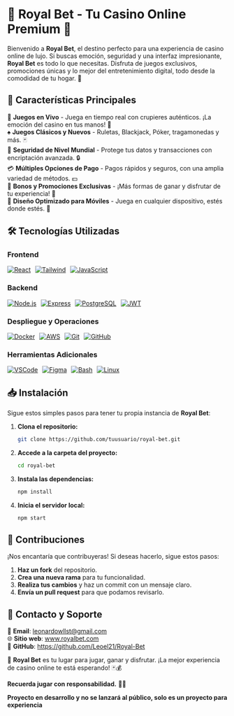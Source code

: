 # 🎰 **Royal Bet** - Tu Casino Online Premium 🎲

Bienvenido a **Royal Bet**, el destino perfecto para una experiencia de casino online de lujo. Si buscas emoción, seguridad y una interfaz impresionante, **Royal Bet** es todo lo que necesitas. Disfruta de juegos exclusivos, promociones únicas y lo mejor del entretenimiento digital, todo desde la comodidad de tu hogar. 🌟

## 🚀 Características Principales

🌟 **Juegos en Vivo** - Juega en tiempo real con crupieres auténticos. ¡La emoción del casino en tus manos! 🎥  
♠️ **Juegos Clásicos y Nuevos** - Ruletas, Blackjack, Póker, tragamonedas y más. 🃏  
🔐 **Seguridad de Nivel Mundial** - Protege tus datos y transacciones con encriptación avanzada. 🔒  
💳 **Múltiples Opciones de Pago** - Pagos rápidos y seguros, con una amplia variedad de métodos. 💵  
🎁 **Bonos y Promociones Exclusivas** - ¡Más formas de ganar y disfrutar de tu experiencia! 🎉  
📱 **Diseño Optimizado para Móviles** - Juega en cualquier dispositivo, estés donde estés. 📲

## 🛠️ Tecnologías Utilizadas

### **Frontend**
<div style="display: flex; gap: 10px;">
  <a href="https://skillicons.dev"><img src="https://skillicons.dev/icons?i=react" alt="React" /></a>
  <a href="https://skillicons.dev"><img src="https://skillicons.dev/icons?i=tailwind" alt="Tailwind" /></a>
  <a href="https://skillicons.dev"><img src="https://skillicons.dev/icons?i=js" alt="JavaScript" /></a>
</div>

### **Backend**
<div style="display: flex; gap: 10px;">
  <a href="https://skillicons.dev"><img src="https://skillicons.dev/icons?i=nodejs" alt="Node.js" /></a>
  <a href="https://skillicons.dev"><img src="https://skillicons.dev/icons?i=express" alt="Express" /></a>
  <a href="https://skillicons.dev"><img src="https://skillicons.dev/icons?i=postgres" alt="PostgreSQL" /></a>
  <a href="https://skillicons.dev"><img src="https://skillicons.dev/icons?i=jwt" alt="JWT" /></a>
</div>

### **Despliegue y Operaciones**
<div style="display: flex; gap: 10px;">
  <a href="https://skillicons.dev"><img src="https://skillicons.dev/icons?i=docker" alt="Docker" /></a>
  <a href="https://skillicons.dev"><img src="https://skillicons.dev/icons?i=aws" alt="AWS" /></a>
  <a href="https://skillicons.dev"><img src="https://skillicons.dev/icons?i=git" alt="Git" /></a>
  <a href="https://skillicons.dev"><img src="https://skillicons.dev/icons?i=github" alt="GitHub" /></a>
</div>

### **Herramientas Adicionales**
<div style="display: flex; gap: 10px;">
  <a href="https://skillicons.dev"><img src="https://skillicons.dev/icons?i=vscode" alt="VSCode" /></a>
  <a href="https://skillicons.dev"><img src="https://skillicons.dev/icons?i=figma" alt="Figma" /></a>
  <a href="https://skillicons.dev"><img src="https://skillicons.dev/icons?i=bash" alt="Bash" /></a>
  <a href="https://skillicons.dev"><img src="https://skillicons.dev/icons?i=linux" alt="Linux" /></a>
</div>

## 📥 Instalación

Sigue estos simples pasos para tener tu propia instancia de **Royal Bet**:

1. **Clona el repositorio:**

   ```bash
   git clone https://github.com/tuusuario/royal-bet.git
   ```

2. **Accede a la carpeta del proyecto:**

   ```bash
   cd royal-bet
   ```

3. **Instala las dependencias:**

   ```bash
   npm install
   ```

4. **Inicia el servidor local:**

   ```bash
   npm start
   ```

## 🤝 Contribuciones

¡Nos encantaría que contribuyeras! Si deseas hacerlo, sigue estos pasos:

1. **Haz un fork** del repositorio.
2. **Crea una nueva rama** para tu funcionalidad.
3. **Realiza tus cambios** y haz un commit con un mensaje claro.
4. **Envía un pull request** para que podamos revisarlo.

## 📩 Contacto y Soporte

📧 **Email**: leonardowllst@gmail.com  
🌐 **Sitio web**: www.royalbet.com  
📌 **GitHub**: https://github.com/Leoel21/Royal-Bet

🎉 **Royal Bet** es tu lugar para jugar, ganar y disfrutar. ¡La mejor experiencia de casino online te está esperando! 🃏💰

**Recuerda jugar con responsabilidad.** 🧠💡

**Proyecto en desarrollo y no se lanzará al público, solo es un proyecto para experiencia**
